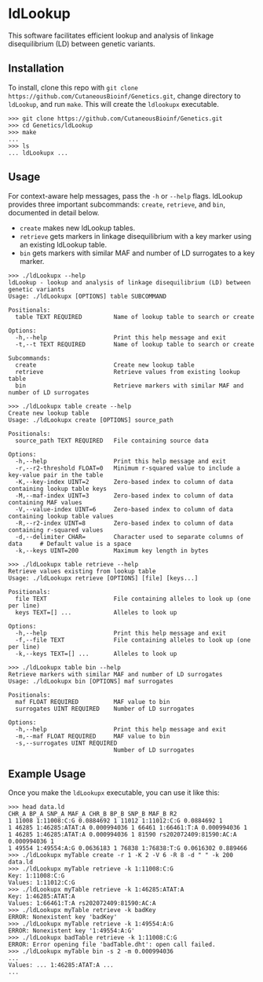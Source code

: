 # ldLookup

This software facilitates efficient lookup and analysis of linkage disequilibrium (LD) between genetic variants.

## Installation
To install, clone this repo with `git clone  https://github.com/CutaneousBioinf/Genetics.git`, change directory to `ldLookup`, and run `make`. This will create the `ldlookupx` executable.

```
>>> git clone https://github.com/CutaneousBioinf/Genetics.git
>>> cd Genetics/ldLookup
>>> make
...
>>> ls
... ldLookupx ...
```

## Usage
For context-aware help messages, pass the `-h` or `--help` flags. ldLookup provides three important subcommands: `create`, `retrieve`, and `bin`, documented in detail below.
- `create` makes new ldLookup tables.
- `retrieve` gets markers in linkage disequilibrium with a key marker using an existing ldLookup table.
- `bin` gets markers with similar MAF and number of LD surrogates to a key marker.

```
>>> ./ldLookupx --help
ldLookup - lookup and analysis of linkage disequilibrium (LD) between genetic variants
Usage: ./ldLookupx [OPTIONS] table SUBCOMMAND

Positionals:
  table TEXT REQUIRED         Name of lookup table to search or create

Options:
  -h,--help                   Print this help message and exit
  -t,--t TEXT REQUIRED        Name of lookup table to search or create

Subcommands:
  create                      Create new lookup table
  retrieve                    Retrieve values from existing lookup table
  bin                         Retrieve markers with similar MAF and number of LD surrogates

>>> ./ldLookupx table create --help
Create new lookup table
Usage: ./ldLookupx create [OPTIONS] source_path

Positionals:
  source_path TEXT REQUIRED   File containing source data

Options:
  -h,--help                   Print this help message and exit
  -r,--r2-threshold FLOAT=0   Minimum r-squared value to include a key-value pair in the table
  -K,--key-index UINT=2       Zero-based index to column of data containing lookup table keys
  -M,--maf-index UINT=3       Zero-based index to column of data containing MAF values
  -V,--value-index UINT=6     Zero-based index to column of data containing lookup table values
  -R,--r2-index UINT=8        Zero-based index to column of data containing r-squared values
  -d,--delimiter CHAR=        Character used to separate columns of data     # Default value is a space
  -k,--keys UINT=200          Maximum key length in bytes

>>> ./ldLookupx table retrieve --help
Retrieve values existing from lookup table
Usage: ./ldLookupx retrieve [OPTIONS] [file] [keys...]

Positionals:
  file TEXT                   File containing alleles to look up (one per line)
  keys TEXT=[] ...            Alleles to look up

Options:
  -h,--help                   Print this help message and exit
  -f,--file TEXT              File containing alleles to look up (one per line)
  -k,--keys TEXT=[] ...       Alleles to look up

>>> ./ldLookupx table bin --help
Retrieve markers with similar MAF and number of LD surrogates
Usage: ./ldLookupx bin [OPTIONS] maf surrogates

Positionals:
  maf FLOAT REQUIRED          MAF value to bin
  surrogates UINT REQUIRED    Number of LD surrogates

Options:
  -h,--help                   Print this help message and exit
  -m,--maf FLOAT REQUIRED     MAF value to bin
  -s,--surrogates UINT REQUIRED
                              Number of LD surrogates
```

## Example Usage
Once you make the `ldLookupx` executable, you can use it like this:

```
>>> head data.ld 
CHR_A BP_A SNP_A MAF_A CHR_B BP_B SNP_B MAF_B R2
1 11008 1:11008:C:G 0.0884692 1 11012 1:11012:C:G 0.0884692 1
1 46285 1:46285:ATAT:A 0.000994036 1 66461 1:66461:T:A 0.000994036 1
1 46285 1:46285:ATAT:A 0.000994036 1 81590 rs202072409:81590:AC:A 0.000994036 1
1 49554 1:49554:A:G 0.0636183 1 76838 1:76838:T:G 0.0616302 0.889466
>>> ./ldLookupx myTable create -r 1 -K 2 -V 6 -R 8 -d " " -k 200 data.ld 
>>> ./ldLookupx myTable retrieve -k 1:11008:C:G
Key: 1:11008:C:G
Values: 1:11012:C:G 
>>> ./ldLookupx myTable retrieve -k 1:46285:ATAT:A
Key: 1:46285:ATAT:A
Values: 1:66461:T:A rs202072409:81590:AC:A 
>>> ./ldLookupx myTable retrieve -k badKey
ERROR: Nonexistent key 'badKey'
>>> ./ldLookupx myTable retrieve -k 1:49554:A:G
ERROR: Nonexistent key '1:49554:A:G'
>>> ./ldLookupx badTable retrieve -k 1:11008:C:G
ERROR: Error opening file 'badTable.dht': open call failed.
>>> ./ldLookupx myTable bin -s 2 -m 0.000994036
...
Values: ... 1:46285:ATAT:A ...
...
```
